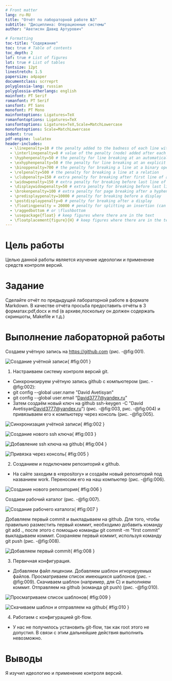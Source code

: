 ```yaml
---
# Front matter
lang: ru-RU
title: "Отчёт по лабораторной работе №3"
subtitle: "Дисциплина: Операционные системы"
author: "Аветисян Давид Артурович"

# Formatting
toc-title: "Содержание"
toc: true # Table of contents
toc_depth: 2
lof: true # List of figures
lot: true # List of tables
fontsize: 12pt
linestretch: 1.5
papersize: a4paper
documentclass: scrreprt
polyglossia-lang: russian
polyglossia-otherlangs: english
mainfont: PT Serif
romanfont: PT Serif
sansfont: PT Sans
monofont: PT Mono
mainfontoptions: Ligatures=TeX
romanfontoptions: Ligatures=TeX
sansfontoptions: Ligatures=TeX,Scale=MatchLowercase
monofontoptions: Scale=MatchLowercase
indent: true
pdf-engine: lualatex
header-includes:
  - \linepenalty=10 # the penalty added to the badness of each line within a paragraph (no associated penalty node) Increasing the value makes tex try to have fewer lines in the paragraph.
  - \interlinepenalty=0 # value of the penalty (node) added after each line of a paragraph.
  - \hyphenpenalty=50 # the penalty for line breaking at an automatically inserted hyphen
  - \exhyphenpenalty=50 # the penalty for line breaking at an explicit hyphen
  - \binoppenalty=700 # the penalty for breaking a line at a binary operator
  - \relpenalty=500 # the penalty for breaking a line at a relation
  - \clubpenalty=150 # extra penalty for breaking after first line of a paragraph
  - \widowpenalty=150 # extra penalty for breaking before last line of a paragraph
  - \displaywidowpenalty=50 # extra penalty for breaking before last line before a display math
  - \brokenpenalty=100 # extra penalty for page breaking after a hyphenated line
  - \predisplaypenalty=10000 # penalty for breaking before a display
  - \postdisplaypenalty=0 # penalty for breaking after a display
  - \floatingpenalty = 20000 # penalty for splitting an insertion (can only be split footnote in standard LaTeX)
  - \raggedbottom # or \flushbottom
  - \usepackage{float} # keep figures where there are in the text
  - \floatplacement{figure}{H} # keep figures where there are in the text
---
```


# Цель работы

Целью данной работы является изучение идеологии и применение средств контроля версий.

# Задание

Сделайте отчёт по предыдущей лабораторной работе в формате Markdown. В качестве отчёта просьба предоставить отчёты в 3 форматах:pdf,docx и md (в архиве,поскольку он должен содержать скриншоты, Makefile и т.д.)


# Выполнение лабораторной работы

Создаем учётную запись на https://github.com (рис. -@fig:001).

![Создание учётной записи](image03/img01.png){ #fig:001 }

1) Настраиваем систему контроля версий git.
- Синхронизируем учётную запись github с компьютером (рис. -@fig:002):
- git config --global user.name "David Avetisyan"
- git config --global user.email “David3777@yandex.ru"
- Затем создаём новый ключ на github ssh-keygen -C "David Avetisyan<David3777@yandex.ru>") (рис. -@fig:003, рис. -@fig:004) и привязываем его к компьютеру через консоль (рис. -@fig:005).

![Синхронизация учётной записи](image03/img02.png){ #fig:002 }

![Создание нового ssh ключа](image03/img03.png){ #fig:003 }

![Добавление ssh ключа на github](image03/img04.png){ #fig:004 }

![Привязка через консоль](image03/img05.png){ #fig:005 }

2) Созданием и подключаем репозиторий к github.
- На сайте заходим в «repository» и создаём новый репозиторий под названием work. Переносим его на наш компьютер (рис. -@fig:006).

![Создание нового репозитория](image03/img06.png){ #fig:006 }

Создаем рабочий каталог (рис. -@fig:007).

![Создание рабочего каталога](image03/img07.png){ #fig:007 }

Добавляем первый commit и выкладываем на github. Для того, чтобы правильно разместить первый коммит, необходимо добавить команду git add ., после этого с помощью команды git commit -m "first commit" выкладываем коммит. Сохраняем первый коммит, используя команду git push (рис. -@fig:008).

![Добавляем первый commit](image03/img08.png){ #fig:008 }

3) Первичная конфигурация.
- Добавляем файл лицензии. Добавляем шаблон игнорируемых файлов. Просматриваем список имеющихся шаблонов (рис. -@fig:009). Скачиваем шаблон (например, для C) и выполняем коммит. Отправляем на github (команда git push) (рис. -@fig:010).

![Просматриваем список шаблонов](image03/img09.png){ #fig:009 }

![Скачиваем шаблон и отправляем на github](image03/img10.png){ #fig:010 }

4) Работаем с конфигурацией git-flow.
- У нас не получилось установить git-flow, так как root этого не допустил. В связи с этим дальнейшие действия выполнить невозможно.

# Выводы

Я изучил идеологию и применение контроля версий.
